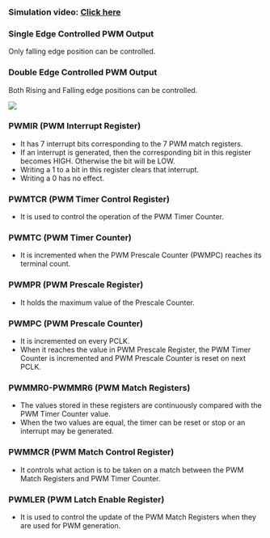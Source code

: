 ### Simulation video: [Click here](https://drive.google.com/file/d/1nOBo_AR5wF_Pm8PT_rM6tNU9RtTaYK_w/view?usp=drivesdk)


### Single Edge Controlled PWM Output
Only falling edge position can be controlled.

### Double Edge Controlled PWM Output
Both Rising and Falling edge positions can be controlled.

![](https://www.electronicwings.com/public/images/user_images/images/ARM7_20170414/PWM/LPC2148_PWM_Type.png)

### PWMIR (PWM Interrupt Register) 
- It has 7 interrupt bits corresponding to the 7 PWM match registers.
- If an interrupt is generated, then the corresponding bit in this register becomes HIGH.
Otherwise the bit will be LOW.
- Writing a 1 to a bit in this register clears that interrupt.
- Writing a 0 has no effect.
 
### PWMTCR (PWM Timer Control Register) 
- It is used to control the operation of the PWM Timer Counter.

### PWMTC (PWM Timer Counter) 
- It is incremented when the PWM Prescale Counter (PWMPC) reaches its terminal count.       
 
### PWMPR (PWM Prescale Register) 
- It holds the maximum value of the Prescale Counter.
 
### PWMPC (PWM Prescale Counter) 
- It is incremented on every PCLK.
- When it reaches the value in PWM Prescale Register, the PWM Timer Counter is incremented and PWM Prescale Counter is reset on next PCLK.

### PWMMR0-PWMMR6 (PWM Match Registers) 
- The values stored in these registers are continuously compared with the PWM Timer Counter value.
- When the two values are equal, the timer can be reset or stop or an interrupt may be generated.  

### PWMMCR (PWM Match Control Register) 
- It controls what action is to be taken on a match between the PWM Match Registers and PWM Timer Counter.

### PWMLER (PWM Latch Enable Register) 
- It is used to control the update of the PWM Match Registers when they are used for PWM generation.
